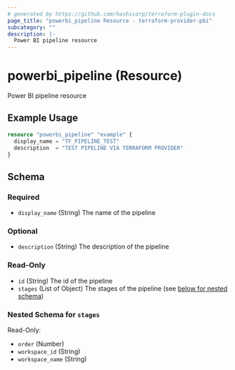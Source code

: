 ```yaml
---
# generated by https://github.com/hashicorp/terraform-plugin-docs
page_title: "powerbi_pipeline Resource - terraform-provider-pbi"
subcategory: ""
description: |-
  Power BI pipeline resource
---
```


# powerbi_pipeline (Resource)

Power BI pipeline resource

## Example Usage

```terraform
resource "powerbi_pipeline" "example" {
  display_name = "TF_PIPELINE_TEST"
  description  = "TEST PIPELINE VIA TERRAFORM PROVIDER"
}
```

<!-- schema generated by tfplugindocs -->
## Schema

### Required

- `display_name` (String) The name of the pipeline

### Optional

- `description` (String) The description of the pipeline

### Read-Only

- `id` (String) The id of the pipeline
- `stages` (List of Object) The stages of the pipeline (see [below for nested schema](#nestedatt--stages))

<a id="nestedatt--stages"></a>
### Nested Schema for `stages`

Read-Only:

- `order` (Number)
- `workspace_id` (String)
- `workspace_name` (String)
